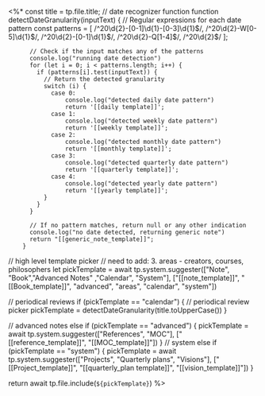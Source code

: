 <%*
const title = tp.file.title;
// date recognizer function
function detectDateGranularity(inputText) {
		  // Regular expressions for each date pattern
		  const patterns = [
		    /^20\d{2}-[0-1]\d{1}-[0-3]\d{1}$/,
		    /^20\d{2}-W[0-5]\d{1}$/,
		    /^20\d{2}-[0-1]\d{1}$/,
		    /^20\d{2}-Q[1-4]$/,
		    /^20\d{2}$/
		  ];
		
		  // Check if the input matches any of the patterns
		  console.log("running date detection")
		  for (let i = 0; i < patterns.length; i++) {
		    if (patterns[i].test(inputText)) {
		      // Return the detected granularity
		      switch (i) {
		        case 0:
			        console.log("detected daily date pattern")
					return '[[daily template]]';
		        case 1:
			        console.log("detected weekly date pattern")
			        return '[[weekly template]]';
		        case 2:
			        console.log("detected monthly date pattern")
			        return '[[monthly template]]';
		        case 3:
			        console.log("detected quarterly date pattern")
			        return '[[quarterly template]]';
		        case 4:
			        console.log("detected yearly date pattern")
			        return '[[yearly template]]';
		      }
		    }
		  }
		
		  // If no pattern matches, return null or any other indication
		  console.log("no date detected, returning generic note")
		  return "[[generic_note_template]]";
		}


// high level template picker
// need to add: 3. areas - creators, courses, philosophers
let pickTemplate = await tp.system.suggester(["Note", "Book","Advanced Notes" ,"Calendar", "System"], ["[[note_template]]", "[[Book_template]]", "advanced", "areas", "calendar", "system"])

// periodical reviews
if (pickTemplate == "calendar") 
{
	// periodical review picker
	pickTemplate = detectDateGranularity(title.toUpperCase())
}

// advanced notes
else if (pickTemplate == "advanced")
{
	pickTemplate = await tp.system.suggester(["References", "MOC"], ["[[reference_template]]", "[[MOC_template]]"])
}
// system
else if (pickTemplate == "system")
{
	pickTemplate = await tp.system.suggester(["Projects", "Quarterly plans", "Visions"], ["[[Project_template]]", "[[quarterly_plan template]]", "[[vision_template]]"])
}

return await tp.file.include(`${pickTemplate}`)
%>